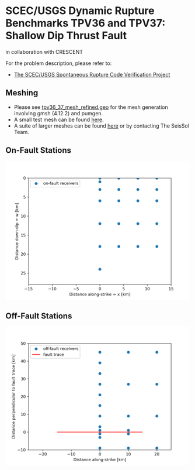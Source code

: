 # SCEC/USGS Dynamic Rupture Benchmarks TPV36 and TPV37: Shallow Dip Thrust Fault
in collaboration with CRESCENT

For the problem description, please refer to:
- [The SCEC/USGS Spontaneous Rupture Code Verification Project](https://strike.scec.org/cvws)

## Meshing

- Please see [tpv36_37_mesh_refined.geo](tpv36_37_mesh_refined.geo) for the mesh generation involving gmsh (4.12.2) and pumgen.
- A small test mesh can be found [here](https://drive.google.com/drive/folders/1wzGEdA5x_aVK-sl7zvIe9bKef-x07UMq?usp=sharing).
- A suite of larger meshes can be found [here](https://drive.google.com/drive/folders/183di9hv7lpKdfKCsd15cl6WTj0-dwZSr?usp=sharing) or by contacting The SeisSol Team.

## On-Fault Stations

![On-Fault Receiver](receivers_on-fault.png "On-Fault Receiver")

## Off-Fault Stations

![Off-Fault Receiver](receivers_off-fault.png "Off-Fault Receiver")
